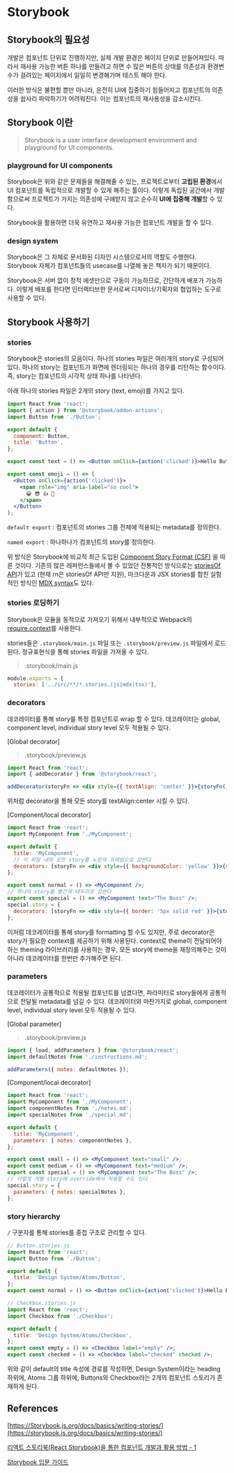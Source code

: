 # Storybook

## Storybook의 필요성

개발은 컴포넌트 단위로 진행하지만, 실제 개발 환경은 페이지 단위로 만들어져있다. 따라서 재사용 가능한 버튼 하나를 만들려고 하면 수 많은 버튼의 상태를 의존성과 환경변수가 걸려있는 페이지에서 일일히 변경해가며 테스트 해야 한다.

이러한 방식은 불편할 뿐만 아니라, 온전히 UI에 집중하기 힘들어지고 컴포넌트의 의존성을 쉽사리 파악하기가 어려워진다. 이는 컴포넌트의 재사용성을 감소시킨다.

## Storybook 이란

> Storybook is a user interface development environment and playground for UI components.

### playground for UI components

Storybook은 위와 같은 문제들을 해결해줄 수 있는, 프로젝트로부터 **고립된 환경**에서 UI 컴포넌트를 독립적으로 개발할 수 있게 해주는 툴이다. 이렇게 독립된 공간에서 개발함으로써 프로젝트가 가지는 의존성에 구애받지 않고 순수히 **UI에 집중해 개발**할 수 있다.

Storybook을 활용하면 더욱 유연하고 재사용 가능한 컴포넌트 개발을 할 수 있다.

### design system

Storybook은 그 자체로 문서화된 디자인 시스템으로서의 역할도 수행한다. Storybook 자체가 컴포넌트들의 usecase를 나열해 놓은 책자가 되기 때문이다.

Storybook은 서버 없이 정적 에셋만으로 구동이 가능하므로, 간단하게 배포가 가능하다. 이렇게 배포를 한다면 인터랙티브한 문서로써 디자이너/기획자와 협업하는 도구로 사용할 수 있다.

## Storybook 사용하기

### stories

Storybook은 stories의 모음이다. 하나의 stories 파일은 여러개의 story로 구성되어 있다. 하나의 story는 컴포넌트가 화면에 렌더링되는 하나의 경우를 리턴하는 함수이다. 즉, story는 컴포넌트의 시각적 상태 하나를 나타낸다.

아래 하나의 stories 파일은 2개의 story (text, emoji)를 가지고 있다.

```jsx
import React from 'react';
import { action } from '@storybook/addon-actions';
import Button from './Button';

export default {
  component: Button,
  title: 'Button',
};

export const text = () => <Button onClick={action('clicked')}>Hello Button</Button>;

export const emoji = () => (
  <Button onClick={action('clicked')}>
    <span role="img" aria-label="so cool">
      😀 😎 👍 💯
    </span>
  </Button>
);

```

`default export` : 컴포넌트의 stories 그룹 전체에 적용되는 metadata를 정의한다.

`named export` : 하나하나가 컴포넌트의 story를 정의한다.

위 방식은 Storybook에 비교적 최근 도입된 [Component Story Format (CSF)](https://storybook.js.org/docs/formats/component-story-format/) 을 따른 것이다. 기존의 많은 레퍼런스들에서 볼 수 있었던 전통적인 방식으로는 [storiesOf API](https://storybook.js.org/docs/formats/storiesof-api/)가 있고 (현재 rn은 storiesOf API만 지원), 마크다운과 JSX stories를 합친 실험적인 방식인 [MDX syntax](https://storybook.js.org/docs/formats/mdx-syntax/)도 있다.

### stories 로딩하기

Storybook은 모듈을 동적으로 가져오기 위해서 내부적으로 Webpack의 [require.context](https://webpack.js.org/guides/dependency-management/#requirecontext)를 사용한다.

stories들은 `.storybook/main.js` 파일 또는 `.storybook/preview.js` 파일에서 로드된다. 정규표현식을 통해 stories 파일을 가져올 수 있다.

> .storybook/main.js

```jsx
module.exports = {
  stories: ['../src/**/*.stories.(js|mdx|tsx)'],

```

### decorators

데코레이터를 통해 story를 특정 컴포넌트로 wrap 할 수 있다. 데코레이터는 global, component level, individual story level 모두 적용될 수 있다.

[Global decorator]

> .storybook/preview.js

```jsx
import React from 'react';
import { addDecorator } from '@storybook/react';

addDecorator(storyFn => <div style={{ textAlign: 'center' }}>{storyFn()}</div>);

```

위처럼 decorator을 통해 모든 story를 textAlign:center 시킬 수 있다.

[Component/local decorator]

```jsx
import React from 'react';
import MyComponent from './MyComponent';

export default {
  title: 'MyComponent',
  // 이 파일 내의 모든 story를 노란색 프레임으로 감싼다
  decorators: [storyFn => <div style={{ backgroundColor: 'yellow' }}>{storyFn()}</div>],
};

export const normal = () => <MyComponent />;
// 하나의 story를 빨간색 테두리로 감싼다
export const special = () => <MyComponent text="The Boss" />;
special.story = {
  decorators: [storyFn => <div style={{ border: '5px solid red' }}>{storyFn()}</div>],
};

```

이처럼 데코레이터를 통해 story를 formatting 할 수도 있지만, 주로 decorator은 story가 필요한 context를 제공하기 위해 사용된다. context로 theme이 전달되어야 하는 theming 라이브러리를 사용하는 경우, 모든 story에 theme을 재정의해주는 것이 아니라 데코레이터를 한번만 추가해주면 된다.

### parameters

데코레이터가 공통적으로 적용될 컴포넌트를 넘겼다면, 파라미터로 story들에게 공통적으로 전달될 metadata를 넘길 수 있다. 데코레이터와 마찬가지로 global, component level, individual story level 모두 적용될 수 있다.

[Global parameter]

> .storybook/preview.js

```jsx
import { load, addParameters } from '@storybook/react';
import defaultNotes from './instructions.md';

addParameters({ notes: defaultNotes });

```

[Component/local decorator]

```jsx
import React from 'react';
import MyComponent from './MyComponent';
import componentNotes from './notes.md';
import specialNotes from './special.md';

export default {
  title: 'MyComponent',
  parameters: { notes: componentNotes },
};

export const small = () => <MyComponent text="small" />;
export const medium = () => <MyComponent text="medium" />;
export const special = () => <MyComponent text="The Boss" />;
// 이렇게 개별 story에 override해서 적용할 수도 있다
special.story = {
  parameters: { notes: specialNotes },
};

```

### story hierarchy

`/` 구분자를 통해 stories를 중첩 구조로 관리할 수 있다.

```jsx
// Button.stories.js
import React from 'react';
import Button from './Button';

export default {
  title: 'Design System/Atoms/Button',
};
export const normal = () => <Button onClick={action('clicked')}>Hello Button</Button>;

```

```jsx
// Checkbox.stories.js
import React from 'react';
import Checkbox from './Checkbox';

export default {
  title: 'Design System/Atoms/Checkbox',
};
export const empty = () => <Checkbox label="empty" />;
export const checked = () => <Checkbox label="checked" checked />;

```

위와 같이 default의 title 속성에 경로를 작성하면, Design System이라는 heading 하위에, Atoms 그룹 하위에, Buttons와 Checkbox라는 2개의 컴포넌트 스토리가 존재하게 된다.

## References

[https://Storybook.js.org/docs/basics/writing-stories/](https://storybook.js.org/docs/basics/writing-stories/)

[리액트 스토리북(React Storybook)을 통한 컴포넌트 개발과 활용 방법 - 1](https://www.vobour.com/%EB%A6%AC%EC%95%A1%ED%8A%B8-%EC%8A%A4%ED%86%A0%EB%A6%AC%EB%B6%81-react-Storybook-%EC%9D%84-%ED%86%B5%ED%95%9C-%EC%BB%B4%ED%8F%AC%EB%84%8C%ED%8A%B8-%EA%B0%9C%EB%B0%9C%EA%B3%BC-%ED%99%9C)

[Storybook 입문 가이드](https://hyunseob.github.io/2018/01/08/Storybook-beginners-guide/)